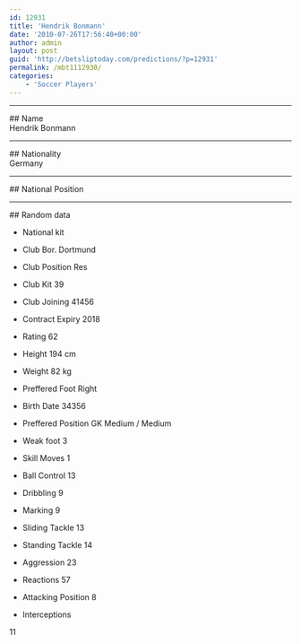```yaml
---
id: 12931
title: 'Hendrik Bonmann'
date: '2010-07-26T17:56:40+00:00'
author: admin
layout: post
guid: 'http://betsliptoday.com/predictions/?p=12931'
permalink: /mbt1112930/
categories:
    - 'Soccer Players'
---
```


- - - - - -

\## Name  
 Hendrik Bonmann

- - - - - -

\## Nationality  
 Germany

- - - - - -

\## National Position

- - - - - -

\## Random data

- National kit
- Club
 Bor. Dortmund

- Club Position
 Res

- Club Kit
 39

- Club Joining
 41456

- Contract Expiry
 2018

- Rating
 62

- Height
 194 cm

- Weight
 82 kg

- Preffered Foot
 Right

- Birth Date
 34356

- Preffered Position
 GK Medium / Medium

- Weak foot
 3

- Skill Moves
 1

- Ball Control
 13

- Dribbling
 9

- Marking
 9

- Sliding Tackle
 13

- Standing Tackle
 14

- Aggression
 23

- Reactions
 57

- Attacking Position
 8

- Interceptions

 11